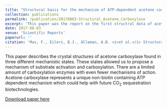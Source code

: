 ```yaml
---
title: "Structural basis for the mechanism of ATP-dependent acetone carboxylation"
collection: publications
permalink: /publication/20170803-Structural_Acetone_Carboxylase
excerpt: 'This paper was the report on the first structral data of acetone carboxylase'
date: 2017-08-03
venue: 'Scientific Reports'
paperurl: ''
citation: 'Mus, F., Eilers, B.J., Alleman, A.B. <i>et al.</i> Structural Basis for the Mechanism of ATP-Dependent Acetone Carboxylation. Sci Rep 7, 7234 (2017). https://doi.org/10.1038/s41598-017-06973-8.'
---
```

This paper describes the crystal structures of acetone carboxylase found in three different mechanistic states. These states allowed us to propose a mechanism of substrate activation and carboxylation. There are a limited amount of carboxylation enzymes with even fewer mechanisms of action. Acetone carboxylase represents a unique non-biotin containing ATP dependent mechanism which could help with future CO<sub>2</sub> sequestration biotechnologies. 

[Download paper here](http://alexander-alleman.github.io/files/20170803-Structural_Acetone_Carboxylase.pdf)

